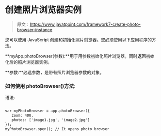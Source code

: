 # 创建照片浏览器实例

> 原文：<https://www.javatpoint.com/framework7-create-photo-browser-instance>

您可以使用 JavaScript 创建和初始化照片浏览器。您必须使用以下应用程序的方法。

**myApp.photoBrowser(参数):**用于用参数初始化照片浏览器，同时返回初始化后的照片浏览器实例。

**参数:**必选参数，是带有照片浏览器参数的对象。

### 如何使用 photoBrowser()方法:

语法:

```html

var myPhotoBrowser = app.photoBrowser({
   zoom: 400,
   photos: ['image1.jpg', 'image2.jpg']
});
myPhotoBrowser.open(); // It opens photo browser

```